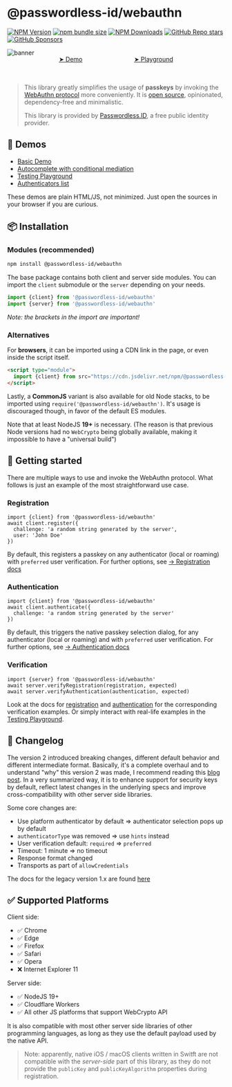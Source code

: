 @passwordless-id/webauthn
=========================

[![NPM Version](https://img.shields.io/npm/v/%40passwordless-id%2Fwebauthn)](https://www.npmjs.com/package/@passwordless-id/webauthn)
[![npm bundle size](https://img.shields.io/bundlephobia/minzip/@passwordless-id/webauthn)](https://bundlephobia.com/package/@passwordless-id/webauthn)
[![NPM Downloads](https://img.shields.io/npm/dm/%40passwordless-id%2Fwebauthn)](https://www.npmjs.com/package/@passwordless-id/webauthn)
[![GitHub Repo stars](https://img.shields.io/github/stars/passwordless-id/webauthn)](https://github.com/passwordless-id/webauthn)
[![GitHub Sponsors](https://img.shields.io/github/sponsors/passwordless-id?style=social&logo=githubsponsors)](https://github.com/sponsors/passwordless-id)


![banner](img/banner-biometric-auth.svg)

<div style="margin: -1rem 0 3rem; display: flex; justify-content: space-evenly;">
  <a href="/demos/basic.html"      class="btn btn-primary btn-lg px-5">&#x27A4; Demo</a>
  <a href="/demos/playground.html" class="btn btn-primary btn-lg px-4">&#x27A4; Playground</a>
</div>

> This library greatly simplifies the usage of **passkeys** by invoking the [WebAuthn protocol](https://w3c.github.io/webauthn/) more conveniently. It is [open source](https://github.com/passwordless-id/webauthn), opinionated, dependency-free and minimalistic.
>
> This library is provided by [Passwordless.ID](https://passwordless.id), a free public identity provider.




👀 Demos
---------

- [Basic Demo](/demos/basic.html)
- [Autocomplete with conditional mediation](/demos/conditional-ui.html)
- [Testing Playground](/demos/playground.html)
- [Authenticators list](/demos/authenticators.html)


These demos are plain HTML/JS, not minimized. Just open the sources in your browser if you are curious.



📦 Installation
----------------

### Modules (recommended)

```bash
npm install @passwordless-id/webauthn
```

The base package contains both client and server side modules. You can import the `client` submodule or the `server` depending on your needs.

```js
import {client} from '@passwordless-id/webauthn'
import {server} from '@passwordless-id/webauthn'
```

*Note: the brackets in the import are important!*

### Alternatives

For **browsers**, it can be imported using a CDN link in the page, or even inside the script itself.

```html
<script type="module">
  import {client} from src="https://cdn.jsdelivr.net/npm/@passwordless-id/webauthn@2.0.0/dist/webauthn.min.js"
</script>
```

Lastly, a **CommonJS** variant is also available for old Node stacks, to be imported using `require('@passwordless-id/webauthn')`. It's usage is discouraged though, in favor of the default ES modules.

Note that at least NodeJS **19+** is necessary. (The reason is that previous Node versions had no `WebCrypto` being globally available, making it impossible to have a "universal build")


🚀 Getting started
-------------------

There are multiple ways to use and invoke the WebAuthn protocol.
What follows is just an example of the most straightforward use case. 

### Registration

```
import {client} from '@passwordless-id/webauthn'
await client.register({
  challenge: 'a random string generated by the server',
  user: 'John Doe'
})
```

By default, this registers a passkey on any authenticator (local or roaming) with `preferred` user verification. For further options, see [&rarr; Registration docs](/registration/)


### Authentication

```
import {client} from '@passwordless-id/webauthn'
await client.authenticate({
  challenge: 'a random string generated by the server'
})
```

By default, this triggers the native passkey selection dialog, for any authenticator (local or roaming) and with  `preferred` user verification. For further options, see [&rarr; Authentication docs](/authentication/)


### Verification

```
import {server} from '@passwordless-id/webauthn'
await server.verifyRegistration(registration, expected)
await server.verifyAuthentication(authentication, expected)
```
Look at the docs for [registration](/registration/) and [authentication](/authentication/) for the corresponding verification examples.
Or simply interact with real-life examples in the [Testing Playground](/demos/playground.html).

<!--

🛠️ A tool vs a solution
------------------------

This library is a tool to implement passkeys for your website. Whether it is the main mechanism or to improve an existing authentication system, it is flexible enough to do both. However, you may also need to...

- Register multiple authenticators per account
- Verify e-mail address upon registration
- Have account recovery mechanisms
- Detect suspicious activity
- Upload a user portrait
- Manage the user profile
- ...and so on

Basically, this library is just a tool to realize something bigger. If you just want to "register" and "authenticate" users without dealing with the intricacies, a "solution" like [Passwordless.ID](https://passwordless.id) would be more suited. It's free and (soon) open source too, so there is no need for you to re-invent the wheel.

-->

📃 Changelog
-------------

The version 2 introduced breaking changes, different default behavior and different intermediate format. Basically, it's a complete overhaul and to understand "why" this version 2 was made, I recommend reading this [blog post](https://blog.passwordless.id/passkeys-webauthn-library-v20-is-there#heading-why-a-version-2). In a very summarized way, it is to enhance support for security keys by default, reflect latest changes in the underlying specs and improve cross-compatibility with other server side libraries.

Some core changes are:

- Use platform authenticator by default => authenticator selection pops up by default
- `authenticatorType` was removed => use `hints` instead
- User verification default: `required` => `preferred`
- Timeout: 1 minute => no timeout
- Response format changed
- Transports as part of `allowCredentials`

The docs for the legacy version 1.x are found [here](/version-1)



✅ Supported Platforms
-----------------------

Client side:

- ✅ Chrome
- ✅ Edge
- ✅ Firefox
- ✅ Safari
- ✅ Opera
- ❌ Internet Explorer 11

Server side:

- ✅ NodeJS 19+
- ✅ Cloudflare Workers
- ✅ All other JS platforms that support WebCrypto API

It is also compatible with most other server side libraries of other programming languages, as long as they use the default payload used by the native API.

> Note: apparently, native iOS / macOS clients written in Switft are not compatible with the *server-side* part of this library, as they do not provide the `publicKey` and `publicKeyAlgorithm` properties during registration.

